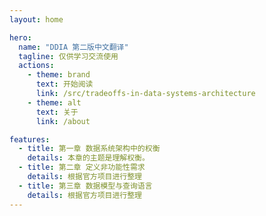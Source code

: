 ```yaml
---
layout: home

hero:
  name: "DDIA 第二版中文翻译"
  tagline: 仅供学习交流使用
  actions:
    - theme: brand
      text: 开始阅读
      link: /src/tradeoffs-in-data-systems-architecture
    - theme: alt
      text: 关于
      link: /about

features:
  - title: 第一章 数据系统架构中的权衡
    details: 本章的主题是理解权衡。
  - title: 第二章 定义非功能性需求
    details: 根据官方项目进行整理
  - title: 第三章 数据模型与查询语言
    details: 根据官方项目进行整理
---
```


